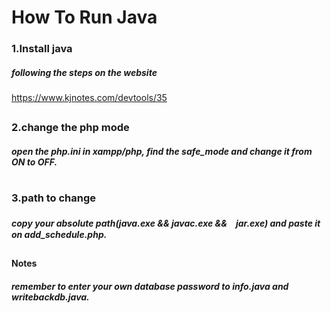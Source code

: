 # How To Run Java
### 1.Install java 
##### following the steps on the website
https://www.kjnotes.com/devtools/35
##
### 2.change the php mode
##### open the php.ini in xampp/php, find the safe_mode and change it from ON to OFF.
#
### 3.path to change
##### copy your absolute path(java.exe && javac.exe &&　jar.exe) and paste it on add_schedule.php.
##
#### Notes
##### remember to enter your own database password to info.java and writebackdb.java.
